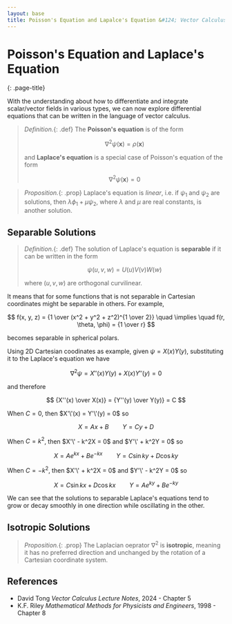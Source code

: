 ```yaml
---
layout: base
title: Poisson's Equation and Lapalce's Equation &#124; Vector Calculus
---
```


# Poisson's Equation and Laplace's Equation
{: .page-title}

With the understanding about how to differentiate and integrate scalar/vector fields in various types,
we can now explore differential equations that can be written in the language of vector calculus.

> *Definition.*{: .def}
> The **Poisson's equation** is of the form
>
> $$
  \nabla^2 \psi(\mathbf{x}) = \rho(\mathbf{x})
  $$
>
> and **Laplace's equation** is a special case of Poisson's equation of the form
>
> $$
  \nabla^2 \psi(\mathbf{x}) = 0
  $$

> *Proposition.*{: .prop}
> Laplace's equation is _linear_, i.e. if $\psi_1$ and $\psi_2$ are solutions,
> then $\lambda \phi_1 + \mu \psi_2$, where $\lambda$ and $\mu$ are real constants, is another solution.

## Separable Solutions

> *Definition.*{: .def}
> The solution of Laplace's equation is **separable** if it can be written in the form
>
> $$
  \psi(u, v, w) = U(u)V(v)W(w)
  $$
>
> where $(u, v, w)$ are orthogonal curvilinear.

It means that for some functions that is not separable in Cartesian coordinates might be separable in others.
For example,

$$
f(x, y, z) = {1 \over (x^2 + y^2 + z^2)^{1 \over 2}} \quad \implies \quad f(r, \theta, \phi) = {1 \over r}
$$

becomes separable in spherical polars.

Using 2D Cartesian coodinates as example, given $\psi = X(x)Y(y)$, substituting it to the Laplace's equation we have

$$
\nabla^2 \psi = X''(x) Y(y) + X(x) Y''(y) = 0
$$

and therefore

$$
{X''(x) \over X(x)} = {Y''(y) \over Y(y)} = C
$$

When $C = 0$, then $X'\'(x) = Y'\'(y) = 0$ so

$$
X = Ax + B \qquad Y = Cy + D
$$

When $C = k^2$, then $X'\' - k^2X = 0$ and $Y'\' + k^2Y = 0$ so

$$
X = Ae^{kx} + Be^{-kx} \qquad Y = C\sin ky + D\cos ky
$$

When $C = -k^2$, then $X'\' + k^2X = 0$ and $Y'\' - k^2Y = 0$ so

$$
X = C\sin kx + D\cos kx \qquad Y = Ae^{ky} + Be^{-ky}
$$

We can see that the solutions to separable Laplace's equations tend to grow or decay smoothly in one direction while oscillating in the other.

## Isotropic Solutions

> *Proposition.*{: .prop}
> The Laplacian oeprator $\nabla^2$ is **isotropic**, meaning it has no preferred direction and unchanged by the rotation of a Cartesian coordinate system.

## References

* David Tong _Vector Calculus Lecture Notes_, 2024 - Chapter 5
* K.F. Riley _Mathematical Methods for Physicists and Engineers_, 1998 - Chapter 8
